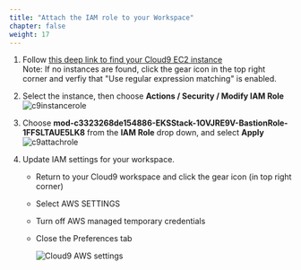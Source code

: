 ```yaml
---
title: "Attach the IAM role to your Workspace"
chapter: false
weight: 17
---
```


1. Follow [this deep link to find your Cloud9 EC2 instance](https://console.aws.amazon.com/ec2/v2/home?region=us-east-1#Instances:tag:Name=aws-cloud9-docker-workshop;sort=desc:launchTime) <br> Note: If no instances are found, click the gear icon in the top right corner and verfiy that "Use regular expression matching" is enabled.
1. Select the instance, then choose **Actions / Security / Modify IAM Role**
![c9instancerole](/images/attach-role.png)
1. Choose **mod-c3323268de154886-EKSStack-1OVJRE9V-BastionRole-1FFSLTAUE5LK8** from the **IAM Role** drop down, and select **Apply**
![c9attachrole](/images/snyk-docker-modify-iam.png)


1. Update IAM settings for your workspace.

    - Return to your Cloud9 workspace and click the gear icon (in top right corner)
    - Select AWS SETTINGS
    - Turn off AWS managed temporary credentials
    - Close the Preferences tab

        ![Cloud9 AWS settings](../images/c9disableiam.png)



